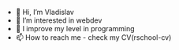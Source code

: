 - 👋 Hi, I’m Vladislav
- 👀 I’m interested in webdev
- 🌱 I improve my level in programming
- 📫 How to reach me - check my CV(rschool-cv)

<!---
RVladislavv/RVladislavv is a ✨ special ✨ repository because its `README.md` (this file) appears on your GitHub profile.
You can click the Preview link to take a look at your changes.
--->
